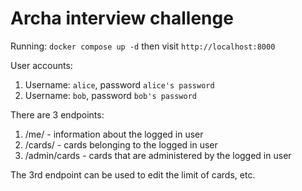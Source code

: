 # Archa interview challenge

Running: `docker compose up -d` then visit `http://localhost:8000`

User accounts:

 1. Username: `alice`, password `alice's password`
 2. Username: `bob`, password `bob's password`

There are 3 endpoints:

 1. /me/ - information about the logged in user
 2. /cards/ - cards belonging to the logged in user
 3. /admin/cards - cards that are administered by the logged in user

The 3rd endpoint can be used to edit the limit of cards, etc.
